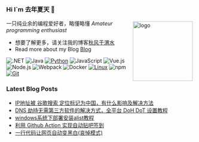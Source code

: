 ### Hi I`m 去年夏天 👋

<img src="https://github-readme-stats.vercel.app/api?username=tjsky&show_icons=true" alt="logo" height="160" align="right" style="margin: 5px; margin-bottom: 20px;" />

一只纯业余的编程爱好者，略懂略懂 *Amateur programming enthusiast*

- 想要了解更多，请关注我的博客[秋风于渭水](https://www.tjsky.net)
- Read more about my Blog [Blog](https://www.tjsky.net)

![.NET](https://img.shields.io/badge/.NET-512BD4?style=flat-square&logo=C-Sharp&logoColor=ffffff)
![Java](https://img.shields.io/badge/-Java-007396?style=flat-square&logo=java&logoColor=ffffff)
[![Python](https://img.shields.io/badge/-Python-3776AB?style=flat-square&logo=python&logoColor=ffffff)](https://www.python.org/)
![JavaScript](https://img.shields.io/badge/JavaScript-F7DF1E?style=flat-square&logo=JavaScript&logoColor=ffffff)
![Vue.js](https://img.shields.io/badge/-Vue.js-4FC08D?style=flat-square&logo=Vue.js&logoColor=ffffff)
![Node.js](https://img.shields.io/badge/-Node.js-68A063?style=flat-square&logo=Node.js&logoColor=ffffff)
![Webpack](https://img.shields.io/badge/-Webpack-8DD6F9?style=flat-square&logo=webpack&logoColor=ffffff)
![Docker](https://img.shields.io/badge/Docker-2496ED?style=flat-square&logo=docker&logoColor=ffffff)
[![Linux](https://img.shields.io/badge/-Linux-333333?style=flat-square&logo=linux&logoColor=white)](https://www.linuxfoundation.org/)
![npm](https://img.shields.io/badge/-NPM-CB3837?style=flat-square&logo=npm&logoColor=white)
[![Git](https://img.shields.io/badge/-Git-f05032?style=flat-square&logo=git&logoColor=white)](https://git-scm.com/)


### Latest Blog Posts
 
<!-- BLOG-POST-LIST:START -->
- [IP地址被 谷歌搜索 定位标记为中国，有什么影响及解决方法](https://www.tjsky.net/tutorial/546?pk_campaign=feed&pk_kwd=ip%25e5%259c%25b0%25e5%259d%2580%25e8%25a2%25ab-%25e8%25b0%25b7%25e6%25ad%258c%25e6%2590%259c%25e7%25b4%25a2-%25e5%25ae%259a%25e4%25bd%258d%25e6%25a0%2587%25e8%25ae%25b0%25e4%25b8%25ba%25e4%25b8%25ad%25e5%259b%25bd%25e6%259c%2589%25e4%25bb%2580%25e4%25b9%2588%25e5%25bd%25b1%25e5%2593%258d%25e5%258f%258a%25e8%25a7%25a3)
- [DNS 劫持无需第三方软件的解决方式，全平台 DoH DoT 设置教程](https://www.tjsky.net/tutorial/539?pk_campaign=feed&pk_kwd=dns-%25e5%258a%25ab%25e6%258c%2581%25e6%2597%25a0%25e9%259c%2580%25e7%25ac%25ac%25e4%25b8%2589%25e6%2596%25b9%25e8%25bd%25af%25e4%25bb%25b6%25e7%259a%2584%25e8%25a7%25a3%25e5%2586%25b3%25e6%2596%25b9%25e5%25bc%258f%25ef%25bc%258c%25e5%2585%25a8%25e5%25b9%25b3%25e5%258f%25b0-doh-dot-%25e8%25ae%25be%25e7%25bd%25ae)
- [windows系统下部署安装alist教程](https://www.tjsky.net/tutorial/534?pk_campaign=feed&pk_kwd=windows-%25e7%25b3%25bb%25e7%25bb%259f%25e4%25b8%258b%25e9%2583%25a8%25e7%25bd%25b2%25e5%25ae%2589%25e8%25a3%2585%25e7%25bd%2591%25e7%259b%2598%25e7%259b%25ae%25e5%25bd%2595%25e7%25a8%258b%25e5%25ba%258f-alist)
- [利用 Github Action 实现自动贴吧签到](https://www.tjsky.net/tutorial/526?pk_campaign=feed&pk_kwd=%25e5%2588%25a9%25e7%2594%25a8-github-action-%25e5%25ae%259e%25e7%258e%25b0%25e8%2587%25aa%25e5%258a%25a8%25e8%25b4%25b4%25e5%2590%25a7%25e7%25ad%25be%25e5%2588%25b0)
- [一行代码让网页自动变黑白&lpar;哀悼模式&rpar;](https://www.tjsky.net/tutorial/511?pk_campaign=feed&pk_kwd=%25e4%25b8%2580%25e8%25a1%258c%25e4%25bb%25a3%25e7%25a0%2581%25e8%25ae%25a9%25e7%25bd%2591%25e9%25a1%25b5%25e8%2587%25aa%25e5%258a%25a8%25e5%258f%2598%25e9%25bb%2591%25e7%2599%25bd%25e5%2593%2580%25e6%2582%25bc%25e6%25a8%25a1%25e5%25bc%258f)
<!-- BLOG-POST-LIST:END -->
